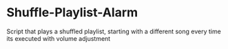 # Shuffle-Playlist-Alarm
Script that plays a shuffled playlist, starting with a different song every time its executed with volume adjustment
